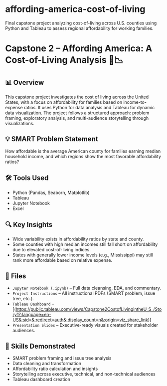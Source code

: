 # affording-america-cost-of-living
 Final capstone project analyzing cost-of-living across U.S. counties using Python and Tableau to assess regional affordability for working families.
# Capstone 2 – Affording America: A Cost-of-Living Analysis 🏡📉

## 📊 Overview
This capstone project investigates the cost of living across the United States, with a focus on affordability for families based on income-to-expense ratios. It uses Python for data analysis and Tableau for dynamic data visualization. The project follows a structured approach: problem framing, exploratory analysis, and multi-audience storytelling through visualizations.

## 💡 SMART Problem Statement
How affordable is the average American county for families earning median household income, and which regions show the most favorable affordability ratios?

## 🛠️ Tools Used
- Python (Pandas, Seaborn, Matplotlib)
- Tableau
- Jupyter Notebook
- Excel

## 🔍 Key Insights
- Wide variability exists in affordability ratios by state and county.
- Some counties with high median incomes still fall short on affordability due to elevated cost-of-living indices.
- States with generally lower income levels (e.g., Mississippi) may still rank more affordable based on relative expense.

## 📂 Files
- `Jupyter Notebook (.ipynb)` – Full data cleansing, EDA, and commentary.
- `Project Instructions` – All instructional PDFs (SMART problem, issue tree, etc.).
- `Tableau Dashboard` – [(https://public.tableau.com/views/Capstone2CostofLivingintheU_S_/Story1?:language=en-US&:sid=&:redirect=auth&:display_count=n&:origin=viz_share_link)]
- `Presentation Slides` – Executive-ready visuals created for stakeholder audiences.

## 📌 Skills Demonstrated
- SMART problem framing and issue tree analysis
- Data cleaning and transformation
- Affordability ratio calculation and insights
- Storytelling across executive, technical, and non-technical audiences
- Tableau dashboard creation
